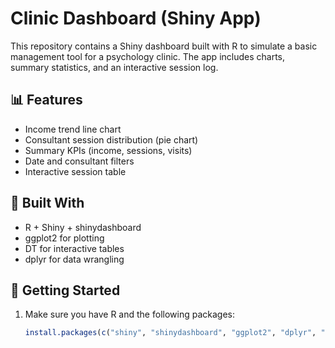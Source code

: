# Clinic Dashboard (Shiny App)

This repository contains a Shiny dashboard built with R to simulate a basic management tool for a psychology clinic. The app includes charts, summary statistics, and an interactive session log.

## 📊 Features

- Income trend line chart
- Consultant session distribution (pie chart)
- Summary KPIs (income, sessions, visits)
- Date and consultant filters
- Interactive session table

## 🧰 Built With

- R + Shiny + shinydashboard
- ggplot2 for plotting
- DT for interactive tables
- dplyr for data wrangling

## 🚀 Getting Started

1. Make sure you have R and the following packages:
   ```r
   install.packages(c("shiny", "shinydashboard", "ggplot2", "dplyr", "DT"))
